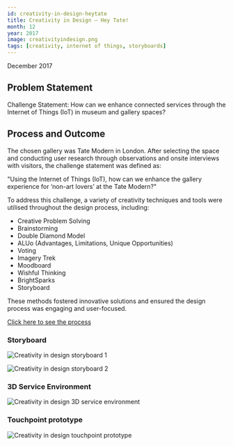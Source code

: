 ```yaml
---
id: creativity-in-design-heytate
title: Creativity in Design – Hey Tate!
month: 12
year: 2017
image: creativityindesign.png
tags: [creativity, internet of things, storyboards]
---
```


December 2017

## Problem Statement

Challenge Statement: How can we enhance connected services through the Internet of Things (IoT) in museum and gallery spaces?

## Process and Outcome

The chosen gallery was Tate Modern in London. After selecting the space and conducting user research through observations and onsite interviews with visitors, the challenge statement was defined as:

"Using the Internet of Things (IoT), how can we enhance the gallery experience for ‘non-art lovers’ at the Tate Modern?"

To address this challenge, a variety of creativity techniques and tools were utilised throughout the design process, including:

- Creative Problem Solving
- Brainstorming
- Double Diamond Model
- ALUo (Advantages, Limitations, Unique Opportunities)
- Voting
- Imagery Trek
- Moodboard
- Wishful Thinking
- BrightSparks
- Storyboard

These methods fostered innovative solutions and ensured the design process was engaging and user-focused.

[Click here to see the process](https://docs.google.com/document/d/1URlYAK3IOC6mPZVtin7-tzPr99y9p1-WnmINB8fBG5o/edit?usp=sharing)

### Storyboard

![Creativity in design storyboard 1](@site/static/img/creativityindesign-storyboard1.png)

![Creativity in design storyboard 2](@site/static/img/creativityindesign-storyboard2.png)

### 3D Service Environment

![Creativity in design 3D service environment](@site/static/img/creativityindesign-3dserviceenvironment.png)

### Touchpoint prototype

![Creativity in design touchpoint prototype](@site/static/img/creativityindesign-touchpointprototype.png)
